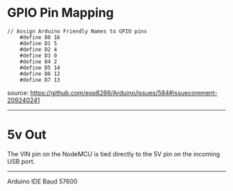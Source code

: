 # GPIO Pin Mapping
```
// Assign Arduino Friendly Names to GPIO pins
    #define D0 16
    #define D1 5
    #define D2 4
    #define D3 0
    #define D4 2
    #define D5 14
    #define D6 12
    #define D7 13
```
source: https://github.com/esp8266/Arduino/issues/584#issuecomment-209240241

----

# 5v Out
The VIN pin on the NodeMCU is tied directly to the 5V pin on the incoming USB port.

----

Arduino IDE
Baud 57600
